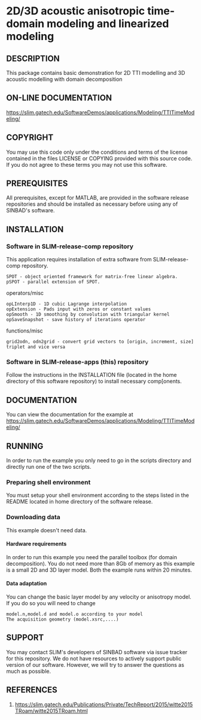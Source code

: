 # 2D/3D acoustic anisotropic time-domain modeling and linearized modeling
##  DESCRIPTION
This package contains basic demonstration for 2D TTI modelling and 3D acoustic modelling with domain decomposition
##  ON-LINE DOCUMENTATION
https://slim.gatech.edu/SoftwareDemos/applications/Modeling/TTITimeModeling/
##  COPYRIGHT
 You may use this code only under the conditions and terms of the
 license contained in the files LICENSE or COPYING provided with this
 source code. If you do not agree to these terms you may not use this
 software.
##  PREREQUISITES
 All prerequisites, except for MATLAB, are provided in the software
 release repositories and should be installed as necessary before using
 any of SINBAD's software.
##  INSTALLATION
###  Software in SLIM-release-comp repository
 This application requires installation of extra
 software from SLIM-release-comp repository.

	SPOT - object oriented framework for matrix-free linear algebra.
	pSPOT - parallel extension of SPOT.

operators/misc

	opLInterp1D - 1D cubic Lagrange interpolation
	opExtension - Pads input with zeros or constant values
	opSmooth - 1D smoothing by convolution with triangular kernel
	opSaveSnapshot - save history of iterations operator
functions/misc

    grid2odn, odn2grid - convert grid vectors to [origin, increment, size] triplet and vice versa
###  Software in SLIM-release-apps (this) repository
 Follow the instructions in the INSTALLATION file (located in the home
 directory of this software repository) to install necessary
 comp[onents.
##  DOCUMENTATION
You can view the documentation for the example at 
https://slim.gatech.edu/SoftwareDemos/applications/Modeling/TTITimeModeling/
##  RUNNING
In order to run the example you only need to go in the scripts directory and directly run one of the two scripts.
###  Preparing shell environment
 You must setup your shell environment according to the steps listed in
 the README located in home directory of the software release.
###  Downloading data
This example doesn't need data.
####  Hardware requirements
In order to run this example you need the parallel toolbox (for domain decomposition). You do not need more than 8Gb of memory as this example is a small 2D and 3D layer model. Both the example runs within 20 minutes.
####  Data adaptation
You can change the basic layer model by any velocity or anisotropy model. If you do so you will need to change 

	model.n,model.d and model.o according to your model
	The acquisition geometry (model.xsrc,....)
##  SUPPORT
 You may contact SLIM's developers of SINBAD software via issue tracker for this repository. We do not have resources to actively support public version of our software. However, we will try to answer the questions as much as possible.
##  REFERENCES
 1. https://slim.gatech.edu/Publications/Private/TechReport/2015/witte2015TRoam/witte2015TRoam.html 
